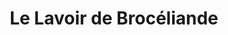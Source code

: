 ---
title: "Le Lavoir de Brocéliande"
url: /plelan-le-grand/le-lavoir-de-broceliande/
shop: blanchisserie
---